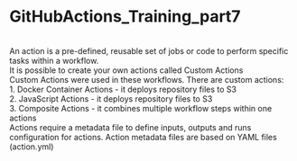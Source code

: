 # GitHubActions_Training_part7
<br>An action is a pre-defined, reusable set of jobs or code to perform specific tasks within a workflow.
<br>It is possible to create your own actions called Custom Actions
<br>Custom Actions were used in these workflows. There are custom actions:
<br>1. Docker Container Actions - it deploys repository files to S3
<br>2. JavaScript Actions - it deploys repository files to S3
<br>3. Composite Actions - it combines multiple workflow steps within one actions 
<br>Actions require a metadata file to define inputs, outputs and runs configuration for actions. Action metadata files are based on YAML files (action.yml)
